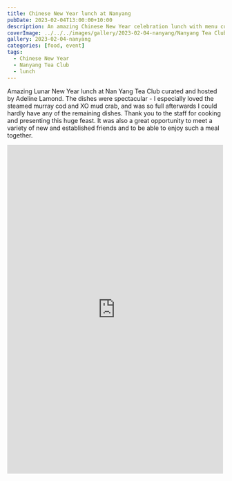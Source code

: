 ```yaml
---
title: Chinese New Year lunch at Nanyang
pubDate: 2023-02-04T13:00:00+10:00
description: An amazing Chinese New Year celebration lunch with menu curated by Adeline Lamond
coverImage: ../../../images/gallery/2023-02-04-nanyang/Nanyang Tea Club CNY Dinner.jpeg
gallery: 2023-02-04-nanyang
categories: [food, event]
tags:
  - Chinese New Year
  - Nanyang Tea Club
  - lunch
---
```


Amazing Lunar New Year lunch at Nan Yang Tea Club curated and hosted by Adeline Lamond. The dishes were spectacular - I especially loved the steamed murray cod and XO mud crab, and was so full afterwards I could hardly have any of the remaining dishes. Thank you to the staff for cooking and presenting this huge feast. It was also a great opportunity to meet a variety of new and established friends and to be able to enjoy such a meal together.

<iframe src="https://www.facebook.com/plugins/post.php?href=https%3A%2F%2Fwww.facebook.com%2Fchris1.tham%2Fposts%2Fpfbid0KGz5V7Q4HzfGdbDTgu2xXAvqe3uHBtiSowrM8AjBQFMrzRLpokwdBXfVpbZv7fPLl&show_text=true&width=500" width="500" height="761" style="border:none;overflow:hidden" scrolling="no" frameborder="0" allowfullscreen="true" allow="autoplay; clipboard-write; encrypted-media; picture-in-picture; web-share"></iframe>
